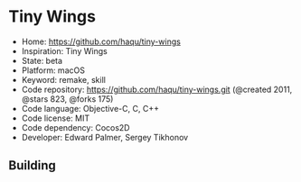 # Tiny Wings

- Home: https://github.com/haqu/tiny-wings
- Inspiration: Tiny Wings
- State: beta
- Platform: macOS
- Keyword: remake, skill
- Code repository: https://github.com/haqu/tiny-wings.git (@created 2011, @stars 823, @forks 175)
- Code language: Objective-C, C, C++
- Code license: MIT
- Code dependency: Cocos2D
- Developer: Edward Palmer, Sergey Tikhonov

## Building
